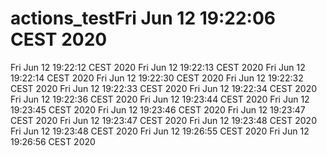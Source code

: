 # actions_testFri Jun 12 19:22:06 CEST 2020
Fri Jun 12 19:22:12 CEST 2020
Fri Jun 12 19:22:13 CEST 2020
Fri Jun 12 19:22:14 CEST 2020
Fri Jun 12 19:22:30 CEST 2020
Fri Jun 12 19:22:32 CEST 2020
Fri Jun 12 19:22:33 CEST 2020
Fri Jun 12 19:22:34 CEST 2020
Fri Jun 12 19:22:36 CEST 2020
Fri Jun 12 19:23:44 CEST 2020
Fri Jun 12 19:23:45 CEST 2020
Fri Jun 12 19:23:46 CEST 2020
Fri Jun 12 19:23:47 CEST 2020
Fri Jun 12 19:23:47 CEST 2020
Fri Jun 12 19:23:48 CEST 2020
Fri Jun 12 19:23:48 CEST 2020
Fri Jun 12 19:26:55 CEST 2020
Fri Jun 12 19:26:56 CEST 2020
